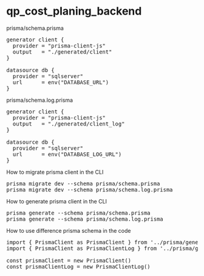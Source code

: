 # qp_cost_planing_backend

prisma/schema.prisma
<pre>
generator client {
  provider = "prisma-client-js"
  output   = "./generated/client"
}

datasource db {
  provider = "sqlserver"
  url      = env("DATABASE_URL")
}
</pre>

prisma/schema.log.prisma
<pre>
generator client {
  provider = "prisma-client-js"
  output   = "./generated/client_log"
}

datasource db {
  provider = "sqlserver"
  url      = env("DATABASE_LOG_URL")
}
</pre>

How to migrate prisma client in the CLI
<pre>
prisma migrate dev --schema prisma/schema.prisma
prisma migrate dev --schema prisma/schema.log.prisma
</pre>

How to generate prisma client in the CLI
<pre>
prisma generate --schema prisma/schema.prisma
prisma generate --schema prisma/schema.log.prisma
</pre>

How to use difference prisma schema in the code
<pre>
import { PrismaClient as PrismaClient } from '../prisma/generated/client'
import { PrismaClient as PrismaClientLog } from '../prisma/generated/client_log'

const prismaClient = new PrismaClient()
const prismaClientLog = new PrismaClientLog()
</pre>
